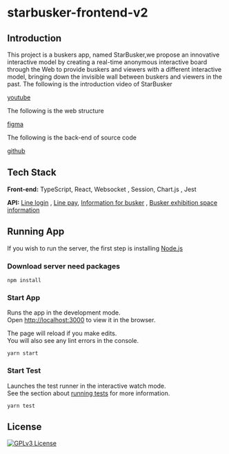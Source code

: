 # starbusker-frontend-v2
## Introduction
This project is a buskers app, named StarBusker,we propose an innovative interactive model by creating a real-time anonymous interactive board through the Web to provide buskers and viewers with a different interactive model, 
bringing down the invisible wall between buskers and viewers in the past.
The following is the introduction video of StarBusker

[youtube](https://www.youtube.com/watch?v=5EMPqfQ8q2A&ab_channel=%E7%BE%85%E5%A3%AB%E6%AC%BD)

The following is the web structure

[figma](https://www.figma.com/file/TDudYVUIilbU4okxY589dJ/%E8%A1%97%E9%A0%AD%E8%97%9D%E4%BA%BA?node-id=18%3A55)

The following is the back-end of source code

[github]()
## Tech Stack

**Front-end:** TypeScript, React, Websocket , Session, Chart.js , Jest

**API:** [Line login](https://developers.line.biz/zh-hant/)
, [Line pay](https://developers.line.biz/zh-hant/), [Information for busker](https://opendata.culture.tw/frontsite/openData/detail?datasetId=539)
, [Busker exhibition space information](https://opendata.culture.tw/frontsite/openData/detail?datasetId=540)


## Running App
If you wish to run the server, the first step is installing [Node.js](https://nodejs.org/en/)
### Download server need packages
```
npm install
```
### Start App

Runs the app in the development mode.\
Open [http://localhost:3000](http://localhost:3000) to view it in the browser.

The page will reload if you make edits.\
You will also see any lint errors in the console.
```
yarn start
```
### Start Test

Launches the test runner in the interactive watch mode.\
See the section about [running tests](https://facebook.github.io/create-react-app/docs/running-tests) for more information.
```
yarn test
```
## License
[![GPLv3 License](https://img.shields.io/badge/License-GPL%20v3-yellow.svg)](https://opensource.org/licenses/)
